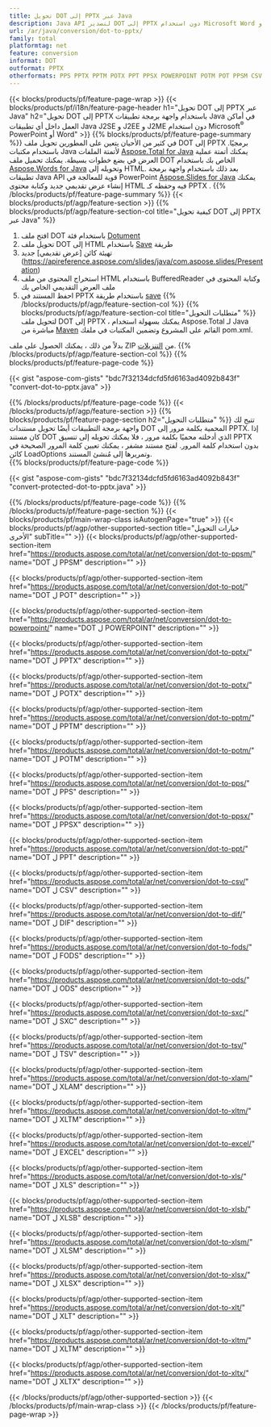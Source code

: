 ```yaml
---
title: تحويل DOT إلى PPTX عبر Java
description: Java API لتصدير DOT إلى PPTX دون استخدام Microsoft Word أو PowerPoint
url: /ar/java/conversion/dot-to-pptx/
family: total
platformtag: net
feature: conversion
informat: DOT
outformat: PPTX
otherformats: PPS PPTX PPTM POTX PPT PPSX POWERPOINT POTM POT PPSM CSV DIF FODS ODS SXC TSV XLAM XLTM EXCEL XLS XLSB XLSM XLSX XLT XLTM XLTX
---
```

{{< blocks/products/pf/feature-page-wrap >}}
{{< blocks/products/pf/i18n/feature-page-header h1="تحويل DOT إلى PPTX عبر Java" h2="تحويل DOT إلى PPTX باستخدام واجهة برمجة تطبيقات Java في أماكن العمل داخل أي تطبيقات Java J2SE و J2EE و J2ME دون استخدام Microsoft<sup>&reg;</sup> PowerPoint أو Word" >}}
{{% blocks/products/pf/feature-page-summary %}}
في كثير من الأحيان يتعين على المطورين تحويل ملف DOT إلى PPTX برمجيًا. باستخدام مكتبات Java لأتمتة الملفات [Aspose.Total for Java](https://products.aspose.com/total/java/) يمكنك أتمتة عملية العرض في بضع خطوات بسيطة. يمكنك تحميل ملف DOT الخاص بك باستخدام [Aspose.Words for Java](https://products.aspose.com/words/java/) وتحويله إلى HTML. بعد ذلك باستخدام واجهة برمجة تطبيقات Java API قوية للمعالجة في PowerPoint [Aspose.Slides for Java](https://products.aspose.com/slides/java/) يمكنك إنشاء عرض تقديمي جديد وكتابة محتوى HTML فيه وحفظه كـ PPTX .
{{% /blocks/products/pf/feature-page-summary  %}}
{{< blocks/products/pf/agp/feature-section >}}
{{% blocks/products/pf/agp/feature-section-col title="كيفية تحويل DOT إلى PPTX عبر Java" %}}
1. افتح ملف DOT باستخدام فئة [Dotument](https://apireference.aspose.com/words/java/com.aspose.words/Document)
2. تحويل ملف DOT إلى HTML باستخدام [Save](https://apireference.aspose.com/words/java/com.aspose.words/Document#save (java.lang.String، com.aspose.words.SaveOptions )) طريقة
3. تهيئة كائن [عرض تقديمي] جديد (https://apireference.aspose.com/slides/java/com.aspose.slides/Presentation)
5. استخراج المحتوى من ملف HTML باستخدام BufferedReader وكتابة المحتوى في ملف العرض التقديمي الخاص بك
6. احفظ المستند في PPTX باستخدام طريقة [save](https://apireference.aspose.com/slides/java/com.aspose.slides/Presentation#save-java.io.OutputStream-int-)
{{% /blocks/products/pf/agp/feature-section-col %}}
{{% blocks/products/pf/agp/feature-section-col title="متطلبات التحويل" %}}
لتحويل ملف DOT إلى PPTX ، يمكنك بسهولة استخدام Aspose.Total لـ Java مباشرة من [Maven](https://repository.aspose.com/webapp/#/artifacts/browse/tree/General/repo/com/aspose/aspose-total) القائم على المشروع وتضمين المكتبات في ملفك pom.xml.

بدلاً من ذلك ، يمكنك الحصول على ملف ZIP من [التنزيلات](https://downloads.aspose.com/total/java).
{{% /blocks/products/pf/agp/feature-section-col %}}
{{% blocks/products/pf/feature-page-code %}}

{{< gist "aspose-com-gists" "bdc7f32134dcfd5fd6163ad4092b843f" "convert-dot-to-pptx.java" >}}


{{% /blocks/products/pf/feature-page-code %}}
{{< /blocks/products/pf/agp/feature-section >}}
{{% blocks/products/pf/feature-page-section  h2="متطلبات التحويل" %}}
تتيح لك واجهة برمجة التطبيقات أيضًا تحويل مستندات DOT المحمية بكلمة مرور إلى PPTX. إذا كان مستند DOT الذي أدخلته محميًا بكلمة مرور ، فلا يمكنك تحويله إلى تنسيق PPTX بدون استخدام كلمة المرور. لفتح مستند مشفر ، يمكنك تعيين كلمة المرور الصحيحة في كائن LoadOptions وتمريرها إلى مُنشئ المستند.  
{{% blocks/products/pf/feature-page-code %}}

{{< gist "aspose-com-gists" "bdc7f32134dcfd5fd6163ad4092b843f" "convert-protected-dot-to-pptx.java" >}}

{{% /blocks/products/pf/feature-page-code  %}}
{{% /blocks/products/pf/feature-page-section %}}
{{< blocks/products/pf/main-wrap-class isAutogenPage="true" >}}
{{< blocks/products/pf/agp/other-supported-section title="خيارات التحويل الأخرى" subTitle="" >}}
{{< blocks/products/pf/agp/other-supported-section-item href="https://products.aspose.com/total/ar/net/conversion/dot-to-ppsm/" name="DOT ل PPSM" description="" >}}

{{< blocks/products/pf/agp/other-supported-section-item href="https://products.aspose.com/total/ar/net/conversion/dot-to-pot/" name="DOT ل POT" description="" >}}

{{< blocks/products/pf/agp/other-supported-section-item href="https://products.aspose.com/total/ar/net/conversion/dot-to-powerpoint/" name="DOT ل POWERPOINT" description="" >}}

{{< blocks/products/pf/agp/other-supported-section-item href="https://products.aspose.com/total/ar/net/conversion/dot-to-pptx/" name="DOT ل PPTX" description="" >}}

{{< blocks/products/pf/agp/other-supported-section-item href="https://products.aspose.com/total/ar/net/conversion/dot-to-potx/" name="DOT ل POTX" description="" >}}

{{< blocks/products/pf/agp/other-supported-section-item href="https://products.aspose.com/total/ar/net/conversion/dot-to-pptm/" name="DOT ل PPTM" description="" >}}

{{< blocks/products/pf/agp/other-supported-section-item href="https://products.aspose.com/total/ar/net/conversion/dot-to-potm/" name="DOT ل POTM" description="" >}}

{{< blocks/products/pf/agp/other-supported-section-item href="https://products.aspose.com/total/ar/net/conversion/dot-to-pps/" name="DOT ل PPS" description="" >}}

{{< blocks/products/pf/agp/other-supported-section-item href="https://products.aspose.com/total/ar/net/conversion/dot-to-ppsx/" name="DOT ل PPSX" description="" >}}

{{< blocks/products/pf/agp/other-supported-section-item href="https://products.aspose.com/total/ar/net/conversion/dot-to-ppt/" name="DOT ل PPT" description="" >}}

{{< blocks/products/pf/agp/other-supported-section-item href="https://products.aspose.com/total/ar/net/conversion/dot-to-csv/" name="DOT ل CSV" description="" >}}

{{< blocks/products/pf/agp/other-supported-section-item href="https://products.aspose.com/total/ar/net/conversion/dot-to-dif/" name="DOT ل DIF" description="" >}}

{{< blocks/products/pf/agp/other-supported-section-item href="https://products.aspose.com/total/ar/net/conversion/dot-to-fods/" name="DOT ل FODS" description="" >}}

{{< blocks/products/pf/agp/other-supported-section-item href="https://products.aspose.com/total/ar/net/conversion/dot-to-ods/" name="DOT ل ODS" description="" >}}

{{< blocks/products/pf/agp/other-supported-section-item href="https://products.aspose.com/total/ar/net/conversion/dot-to-sxc/" name="DOT ل SXC" description="" >}}

{{< blocks/products/pf/agp/other-supported-section-item href="https://products.aspose.com/total/ar/net/conversion/dot-to-tsv/" name="DOT ل TSV" description="" >}}

{{< blocks/products/pf/agp/other-supported-section-item href="https://products.aspose.com/total/ar/net/conversion/dot-to-xlam/" name="DOT ل XLAM" description="" >}}

{{< blocks/products/pf/agp/other-supported-section-item href="https://products.aspose.com/total/ar/net/conversion/dot-to-xltm/" name="DOT ل XLTM" description="" >}}

{{< blocks/products/pf/agp/other-supported-section-item href="https://products.aspose.com/total/ar/net/conversion/dot-to-excel/" name="DOT ل EXCEL" description="" >}}

{{< blocks/products/pf/agp/other-supported-section-item href="https://products.aspose.com/total/ar/net/conversion/dot-to-xls/" name="DOT ل XLS" description="" >}}

{{< blocks/products/pf/agp/other-supported-section-item href="https://products.aspose.com/total/ar/net/conversion/dot-to-xlsb/" name="DOT ل XLSB" description="" >}}

{{< blocks/products/pf/agp/other-supported-section-item href="https://products.aspose.com/total/ar/net/conversion/dot-to-xlsm/" name="DOT ل XLSM" description="" >}}

{{< blocks/products/pf/agp/other-supported-section-item href="https://products.aspose.com/total/ar/net/conversion/dot-to-xlsx/" name="DOT ل XLSX" description="" >}}

{{< blocks/products/pf/agp/other-supported-section-item href="https://products.aspose.com/total/ar/net/conversion/dot-to-xlt/" name="DOT ل XLT" description="" >}}

{{< blocks/products/pf/agp/other-supported-section-item href="https://products.aspose.com/total/ar/net/conversion/dot-to-xltm/" name="DOT ل XLTM" description="" >}}

{{< blocks/products/pf/agp/other-supported-section-item href="https://products.aspose.com/total/ar/net/conversion/dot-to-xltx/" name="DOT ل XLTX" description="" >}}


{{< /blocks/products/pf/agp/other-supported-section >}}
{{< /blocks/products/pf/main-wrap-class >}}
{{< /blocks/products/pf/feature-page-wrap >}}